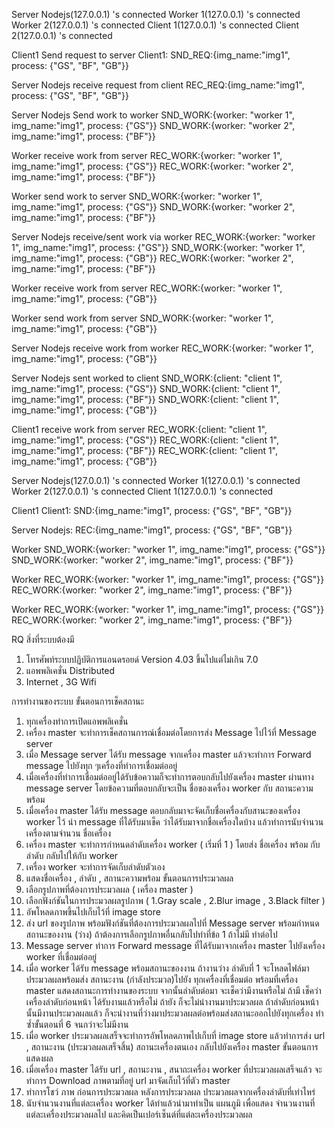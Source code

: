 Server Nodejs(127.0.0.1) 's connected
Worker 1(127.0.0.1) 's connected
Worker 2(127.0.0.1) 's connected
Client 1(127.0.0.1) 's connected
Client 2(127.0.0.1) 's connected

Client1 Send request to server
Client1: SND_REQ:{img_name:"img1", process: {"GS", "BF", "GB"}}

Server Nodejs receive request from client
REC_REQ:{img_name:"img1", process: {"GS", "BF", "GB"}}

Server Nodejs Send work to worker
SND_WORK:{worker: "worker 1", img_name:"img1", process: {"GS"}}
SND_WORK:{worker: "worker 2", img_name:"img1", process: {"BF"}}

Worker receive work from server
REC_WORK:{worker: "worker 1", img_name:"img1", process: {"GS"}}
REC_WORK:{worker: "worker 2", img_name:"img1", process: {"BF"}}

Worker send work to server
SND_WORK:{worker: "worker 1", img_name:"img1", process: {"GS"}}
SND_WORK:{worker: "worker 2", img_name:"img1", process: {"BF"}}

Server Nodejs receive/sent work via worker
REC_WORK:{worker: "worker 1", img_name:"img1", process: {"GS"}}
SND_WORK:{worker: "worker 1", img_name:"img1", process: {"GB"}}
REC_WORK:{worker: "worker 2", img_name:"img1", process: {"BF"}}

Worker receive work from server
REC_WORK:{worker: "worker 1", img_name:"img1", process: {"GB"}}

Worker send work from server
SND_WORK:{worker: "worker 1", img_name:"img1", process: {"GB"}}

Server Nodejs receive work from worker
REC_WORK:{worker: "worker 1", img_name:"img1", process: {"GB"}}

Server Nodejs sent worked to client
SND_WORK:{client: "client 1", img_name:"img1", process: {"GS"}}
SND_WORK:{client: "client 1", img_name:"img1", process: {"BF"}}
SND_WORK:{client: "client 1", img_name:"img1", process: {"GB"}}

Client1 receive work from server
REC_WORK:{client: "client 1", img_name:"img1", process: {"GS"}}
REC_WORK:{client: "client 1", img_name:"img1", process: {"BF"}}
REC_WORK:{client: "client 1", img_name:"img1", process: {"GB"}}


Server Nodejs(127.0.0.1) 's connected
Worker 1(127.0.0.1) 's connected
Worker 2(127.0.0.1) 's connected
Client 1(127.0.0.1) 's connected

Client1
Client1: SND:{img_name:"img1", process: {"GS", "BF", "GB"}}

Server Nodejs:
REC:{img_name:"img1", process: {"GS", "BF", "GB"}}

Worker
SND_WORK:{worker: "worker 1", img_name:"img1", process: {"GS"}}
SND_WORK:{worker: "worker 2", img_name:"img1", process: {"BF"}}

Worker
REC_WORK:{worker: "worker 1", img_name:"img1", process: {"GS"}}
REC_WORK:{worker: "worker 2", img_name:"img1", process: {"BF"}}

Worker
REC_WORK:{worker: "worker 1", img_name:"img1", process: {"GS"}}
REC_WORK:{worker: "worker 2", img_name:"img1", process: {"BF"}}


RQ
สิ่งที่ระบบต้องมี
1.	โทรศัพท์ระบบปฏิบัติการแอนดรอยด์ Version 4.03 ขึ้นไปแต่ไม่เกิน 7.0
2.	แอพพลิเคชั่น Distributed
3.	Internet , 3G Wifi

การทำงานของระบบ
ขั้นตอนการเช็คสถานะ
1.	ทุกเครื่องทำการเปิดแอพพลิเคชั่น
2.	เครื่อง master จะทำการเช็คสถานการณ์เชื่อมต่อโดยการส่ง Message ไปไว้ที่ Message server 
3.	เมื่อ Message server ได้รับ message จากเครื่อง master แล้วจะทำการ Forward message ไปยังทุก ๆเครื่องที่ทำการเชื่อมต่ออยู่
4.	เมื่อเครื่องที่ทำการเชื่อมต่ออยู่ได้รับข้อความก็จะทำการตอบกลับไปยังเครื่อง master ผ่านทาง message server โดยข้อความที่ตอบกลับจะเป็น ชื่อของเครื่อง worker กับ สถานะความพร้อม
5.	เมื่อเครื่อง master ได้รับ message ตอบกลับมาจะจัดเก็บชื่อเครื่องกับสานะของเครื่อง worker ไว้
นำ message ที่ได้รับมาเช็ค ว่าได้รับมาจากชื่อเครื่องใดบ้าง แล้วทำการนับจำนวนเครื่องตามจำนวน ชื่อเครื่อง
6.	เครื่อง master จะทำการกำหนดลำดับเครื่อง worker ( เริ่มที่ 1 ) โดยส่ง ชื่อเครื่อง พร้อม กับ ลำดับ กลับไปให้กับ worker
7.	เครื่อง worker จะทำการจัดเก็บลำดับตัวเอง
8.	แสดงชื่อเครื่อง , ลำดับ , สถานะความพร้อม
ขั้นตอนการประมวลผล
1.	เลือกรูปภาพที่ต้องการประมวลผล ( เครื่อง master )
2.	เลือกฟังก์ชันในการประมวลผลรูปภาพ ( 1.Gray scale , 2.Blur image , 3.Black filter )
3.	อัพโหลดภาพขึ้นไปเก็บไว้ที่ image store 
4.	ส่ง url ของรูปภาพ พร้อมฟังก์ชันที่ต้องการประมวลผลไปที่ Message server พร้อมกำหนด สถานะของงาน (ว่าง) 
ถ้าต้องการเลือกรูปภาพอื่นกลับไปทำที่ข้อ 1 
ถ้าไม่มี ทำต่อไป
5.	Message server ทำการ Forward message ที่ได้รับมาจากเครื่อง master ไปยังเครื่อง worker ที่เชื่อมต่ออยู่
6.	เมื่อ worker ได้รับ message พร้อมสถานะของงาน 
ถ้างานว่าง ลำดับที่ 1 จะโหลดไฟล์มาประมวลผลพร้อมส่ง สถานะงาน (กำลังประมวล)ไปยัง ทุกเครื่องที่เชื่อมต่อ
พร้อมที่เครื่อง master แสดงสถานะการทำงานของระบบ
จากนั้นลำดับต่อมา จะเช็คว่ามีงานหรือไม่ ถ้ามี เช็คว่าเครื่องลำดับก่อนหน้า ได้รับงานแล้วหรือไม่ ถ้ายัง ก็จะไม่นำงานมาประมวลผล ถ้าลำดับก่อนหน้านั้นมีงานประมวลผลแล้ว ก็จะนำงานที่ว่างมาประมวลผลต่อพร้อมส่งสถานะออกไปยังทุกเครื่อง ทำซ้ำขั้นตอนที่ 6 จนกว่าจะไม่มีงาน
7.	เมื่อ worker ประมวลผลเสร็จจะทำการอัพโหลดภาพไปเก็บที่ image store แล้วทำการส่ง url , สถานะงาน (ประมวลผลเสร็จสิ้น) สถานะเครื่องตนเอง  กลับไปยังเครื่อง master 
ขั้นตอนการแสดงผล
1.	เมื่อเครื่อง master ได้รับ url , สถานะงาน , สนาถะเครื่อง worker ที่ประมวลผลเสร็จแล้ว จะทำการ Download ภาพตามที่อยู่ url มาจัดเก็บไว้ที่ตัว master 
2.	ทำการโชว์ ภาพ ก่อนการประมวลผล หลังการประมวลผล ประมวลผลจากเครื่องลำดับที่เท่าไหร่ 
3.	นับจำนวนงานที่แต่ละเครื่อง worker ได้ทำแล้วนำมาทำเป็น แผนภูมิ เพื่อแสดง จำนวนงานที่แต่ละเครื่องประมวลผลไป และคิดเป็นเปอร์เซ็นต์ที่แต่ละเครื่องประมวลผล 



